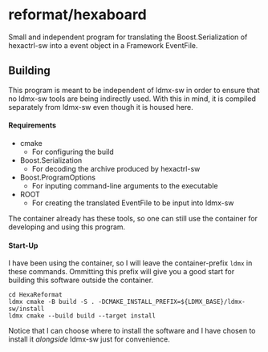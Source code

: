 # reformat/hexaboard

Small and independent program for translating the Boost.Serialization of hexactrl-sw
into a event object in a Framework EventFile.

## Building

This program is meant to be independent of ldmx-sw in order to ensure
that no ldmx-sw tools are being indirectly used. With this in mind,
it is compiled separately from ldmx-sw even though it is housed here.

#### Requirements

- cmake
  - For configuring the build
- Boost.Serialization
  - For decoding the archive produced by hexactrl-sw
- Boost.ProgramOptions
  - For inputing command-line arguments to the executable
- ROOT
  - For creating the translated EventFile to be input into ldmx-sw

The container already has these tools, so one can still use the container
for developing and using this program.

#### Start-Up

I have been using the container, so I will leave the container-prefix `ldmx`
in these commands. Ommitting this prefix will give you a good start for
building this software outside the container.

```
cd HexaReformat
ldmx cmake -B build -S . -DCMAKE_INSTALL_PREFIX=${LDMX_BASE}/ldmx-sw/install
ldmx cmake --build build --target install
```

Notice that I can choose where to install the software and I have chosen
to install it _alongside_ ldmx-sw just for convenience.

